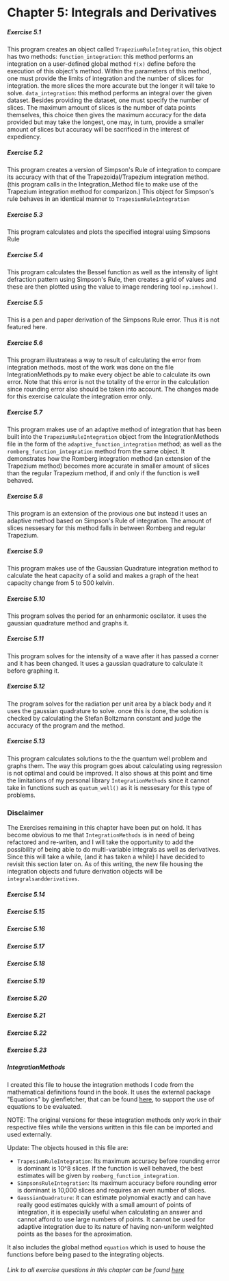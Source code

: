 # Chapter 5: Integrals and Derivatives

##### Exercise 5.1
This program creates an object called `TrapeziumRuleIntegration`, this object has two methods:
`function_integration`: this method performs an integration on a user-defined global method `f(x)` define before the execution of this object's method.
Within the parameters of this method, one must provide the limits of integration and the number of slices for integration. the more slices the more accurate but the longer it will take to solve. 
`data_integration`: this method performs an integral over the given dataset. Besides providing the dataset, one must specify the number of slices. The maximum amount of slices is the number of data points themselves, this choice then gives the maximum accuracy for the data provided but may take the longest, one may, in turn, provide a smaller amount of slices but accuracy will be sacrificed in the interest of expediency.
##### Exercise 5.2
This program creates a version of Simpson's Rule of integration to compare its accuracy with that of the Trapezoidal/Trapezium integration method. (this program calls in the Integration_Method file to make use of the Trapezium integration method for comparizon.) This object for Simpson's rule behaves in an identical manner to `TrapesiumRuleIntegration`
##### Exercise 5.3
This program calculates and plots the specified integral using Simpsons Rule
##### Exercise 5.4
This program calculates the Bessel function as well as the intensity of light defraction pattern using Simpson's Rule, then creates a grid of values and these are then plotted using the value to image rendering tool `np.imshow()`.
##### Exercise 5.5
This is a pen and paper derivation of the Simpsons Rule error. Thus it is not featured here.
##### Exercise 5.6
This program illustrateas a way to result of calculating the error from integration methods. most of the work was done on the file IntegrationMethods.py to make every object be able to calculate its own error. Note that this error is not the totality of the error in the calculation since rounding error also should be taken into account. The changes made for this exercise calculate the integration error only.
##### Exercise 5.7
This program makes use of an adaptive method of integration that has been built into the `TrapeziumRuleIntegration` object from the IntegrationMethods file in the form of the `adaptive_function_integration` method; as well as the `romberg_function_integration` method from the same object. It demonstrates how the Romberg integration method (an extension of the Trapezium method) becomes more accurate in smaller amount of slices than the regular Trapezium method, if and only if the function is well behaved.
##### Exercise 5.8
This program is an extension of the provious one but instead it uses an adaptive method based on Simpson's Rule of integration. The amount of slices nessesary for this method falls in between Romberg and regular Trapezium. 
##### Exercise 5.9
This program makes use of the Gaussian Quadrature integration method to calculate the heat capacity of a solid and makes a graph of the heat capacity change from 5 to 500 kelvin.
##### Exercise 5.10
This program solves the period for an enharmonic oscilator. it uses the gaussian quadrature method and graphs it.
##### Exercise 5.11
This program solves for the intensity of a wave after it has passed a corner and it has been changed. It uses a gaussian quadrature to calculate it before graphing it.
##### Exercise 5.12
The program solves for the radiation per unit area by a black body and it uses the gaussian quadrature to solve. once this is done, the solution is checked by calculating the Stefan Boltzmann constant and judge the accuracy of the program and the method.
##### Exercise 5.13
This program calculates solutions to the the quantum well problem and graphs them. The way this program goes about calculating using regression is not optimal and could be improved. It also shows at this point and time the limitations of my personal library `IntegrationMethods` since it cannot take in functions such as `quatum_well()` as it is nessesary for this type of problems.

### Disclaimer
The Exercises remaining in this chapter have been put on hold. It has become obvious to me that `IntegrationMethods` is in need of being refactored and re-writen, and I will take the opportunity to add the possibility of being able to do multi-variable integrals as well as derivatives. Since this will take a while, (and it has taken a while) I have decided to revisit this section later on. As of this writing, the new file housing the integration objects and future derivation objects will be `integralsandderivatives`. 
##### Exercise 5.14
##### Exercise 5.15
##### Exercise 5.16
##### Exercise 5.17
##### Exercise 5.18
##### Exercise 5.19
##### Exercise 5.20
##### Exercise 5.21
##### Exercise 5.22
##### Exercise 5.23



##### IntegrationMethods
I created this file to house the integration methods I code from the mathematical definitions found in the book.
It uses the external package "Equations" by glenfletcher, that can be found [here](https://pypi.org/project/Equation/#description), to support the use of equations to be evaluated. 

NOTE: The original versions for these integration methods only work in their respective files while the versions written in this file can be imported and used externally.

Update: The objects housed in this file are:
- `TrapesiumRuleIntegration`: Its maximum accuracy before rounding error is dominant is 10^8 slices. If the function is well behaved, the best estimates will be given by `romberg_function_integration`.
- `SimpsonsRuleIntegration`: Its maximum accuracy before rounding error is dominant is 10,000 slices and requires an even number of slices.
- `GaussianQuadrature`: it can estimate polynomial exactly and can have really good estimates quickly with a small amount of points of integration, it is especially useful when calculating an answer and cannot afford to use large numbers of points. It cannot be used for adaptive integration due to its nature of having non-uniform weighted points as the bases for the aproximation.

It also includes the global method `equation` which is used to house the functions before being pased to the integrating objects.


###### Link to all exercise questions in this chapter can be found [here](http://www-personal.umich.edu/~mejn/cp/exercises.html)